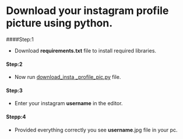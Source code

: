 # Download your instagram profile picture using python.

####Step:1
* Download **requirements.txt** file to install required libraries.

#### Step:2
* Now run [download_insta _profile_pic.py]() file.

#### Step:3
* Enter your instagram **username** in the editor.

#### Stepp:4
* Provided everything correctly you see **username**.jpg file in your pc.